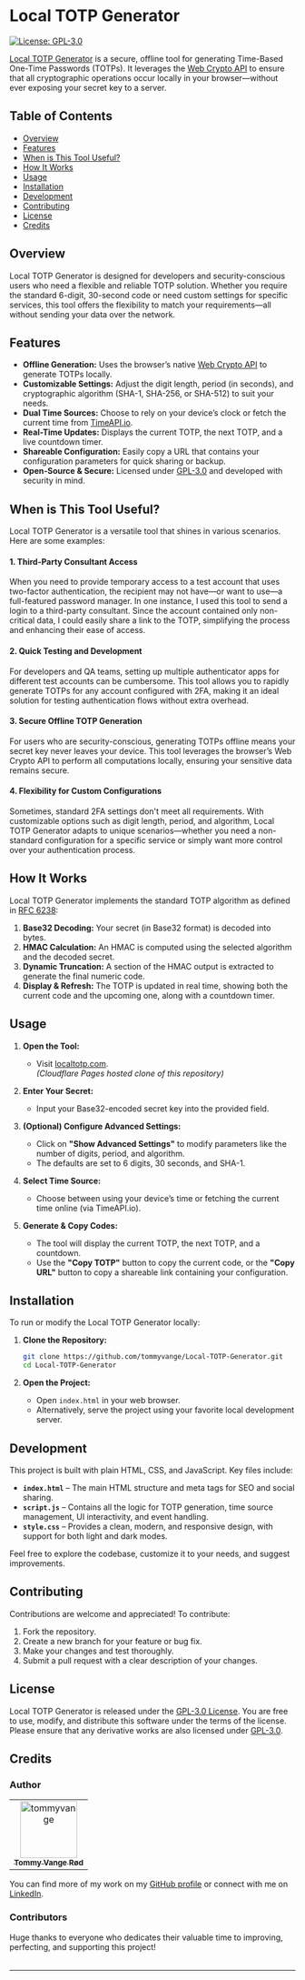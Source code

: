 
# Local TOTP Generator

[![License: GPL-3.0](https://img.shields.io/badge/License-GPLv3-blue.svg)](https://opensource.org/licenses/GPL-3.0)

[Local TOTP Generator](https://localtotp.com/) is a secure, offline tool for generating Time-Based One-Time Passwords (TOTPs). It leverages the [Web Crypto API](https://developer.mozilla.org/en-US/docs/Web/API/Web_Crypto_API) to ensure that all cryptographic operations occur locally in your browser—without ever exposing your secret key to a server.

## Table of Contents

- [Overview](#overview)
- [Features](#features)
- [When is This Tool Useful?](#when-is-this-tool-useful)
- [How It Works](#how-it-works)
- [Usage](#usage)
- [Installation](#installation)
- [Development](#development)
- [Contributing](#contributing)
- [License](#license)
- [Credits](#credits)

## Overview

Local TOTP Generator is designed for developers and security-conscious users who need a flexible and reliable TOTP solution. Whether you require the standard 6-digit, 30-second code or need custom settings for specific services, this tool offers the flexibility to match your requirements—all without sending your data over the network.

## Features

- **Offline Generation:** Uses the browser’s native [Web Crypto API](https://developer.mozilla.org/en-US/docs/Web/API/Web_Crypto_API) to generate TOTPs locally.
- **Customizable Settings:** Adjust the digit length, period (in seconds), and cryptographic algorithm (SHA-1, SHA-256, or SHA-512) to suit your needs.
- **Dual Time Sources:** Choose to rely on your device’s clock or fetch the current time from [TimeAPI.io](https://timeapi.io/).
- **Real-Time Updates:** Displays the current TOTP, the next TOTP, and a live countdown timer.
- **Shareable Configuration:** Easily copy a URL that contains your configuration parameters for quick sharing or backup.
- **Open-Source & Secure:** Licensed under [GPL-3.0](LICENSE) and developed with security in mind.

## When is This Tool Useful?
Local TOTP Generator is a versatile tool that shines in various scenarios. Here are some examples:

#### 1. Third-Party Consultant Access

When you need to provide temporary access to a test account that uses two-factor authentication, the recipient may not have—or want to use—a full-featured password manager. In one instance, I used this tool to send a login to a third-party consultant. Since the account contained only non-critical data, I could easily share a link to the TOTP, simplifying the process and enhancing their ease of access.

#### 2. Quick Testing and Development

For developers and QA teams, setting up multiple authenticator apps for different test accounts can be cumbersome. This tool allows you to rapidly generate TOTPs for any account configured with 2FA, making it an ideal solution for testing authentication flows without extra overhead.

#### 3. Secure Offline TOTP Generation

For users who are security-conscious, generating TOTPs offline means your secret key never leaves your device. This tool leverages the browser’s Web Crypto API to perform all computations locally, ensuring your sensitive data remains secure.

#### 4. Flexibility for Custom Configurations

Sometimes, standard 2FA settings don't meet all requirements. With customizable options such as digit length, period, and algorithm, Local TOTP Generator adapts to unique scenarios—whether you need a non-standard configuration for a specific service or simply want more control over your authentication process.

## How It Works

Local TOTP Generator implements the standard TOTP algorithm as defined in [RFC 6238](https://tools.ietf.org/html/rfc6238):

1. **Base32 Decoding:** Your secret (in Base32 format) is decoded into bytes.
2. **HMAC Calculation:** An HMAC is computed using the selected algorithm and the decoded secret.
3. **Dynamic Truncation:** A section of the HMAC output is extracted to generate the final numeric code.
4. **Display & Refresh:** The TOTP is updated in real time, showing both the current code and the upcoming one, along with a countdown timer.

## Usage

1. **Open the Tool:**
   - Visit [localtotp.com](https://localtotp.com/).   
     *(Cloudflare Pages hosted clone of this repository)* 

2. **Enter Your Secret:**
   - Input your Base32-encoded secret key into the provided field.

3. **(Optional) Configure Advanced Settings:**
   - Click on **"Show Advanced Settings"** to modify parameters like the number of digits, period, and algorithm.  
   - The defaults are set to 6 digits, 30 seconds, and SHA-1.

4. **Select Time Source:**
   - Choose between using your device’s time or fetching the current time online (via TimeAPI.io).

5. **Generate & Copy Codes:**
   - The tool will display the current TOTP, the next TOTP, and a countdown.
   - Use the **"Copy TOTP"** button to copy the current code, or the **"Copy URL"** button to copy a shareable link containing your configuration.

## Installation

To run or modify the Local TOTP Generator locally:

1. **Clone the Repository:**

   ```bash
   git clone https://github.com/tommyvange/Local-TOTP-Generator.git
   cd Local-TOTP-Generator
   ```
   
2.  **Open the Project:**
    -   Open `index.html` in your web browser.
    -   Alternatively, serve the project using your favorite local development server.

## Development

This project is built with plain HTML, CSS, and JavaScript. Key files include:

-   **`index.html`** – The main HTML structure and meta tags for SEO and social sharing.
-   **`script.js`** – Contains all the logic for TOTP generation, time source management, UI interactivity, and event handling.
-   **`style.css`** – Provides a clean, modern, and responsive design, with support for both light and dark modes.

Feel free to explore the codebase, customize it to your needs, and suggest improvements.

## Contributing

Contributions are welcome and appreciated! To contribute:

1.  Fork the repository.
2.  Create a new branch for your feature or bug fix.
3.  Make your changes and test thoroughly.
4.  Submit a pull request with a clear description of your changes.

## License

Local TOTP Generator is released under the [GPL-3.0 License](LICENSE). You are free to use, modify, and distribute this software under the terms of the license. Please ensure that any derivative works are also licensed under [GPL-3.0](LICENSE).


## Credits

### Author

<!-- readme: tommyvange -start -->
<table>
	<tbody>
		<tr>
            <td align="center">
                <a href="https://github.com/tommyvange">
                    <img src="https://avatars.githubusercontent.com/u/28400191?v=4" width="100;" alt="tommyvange"/>
                    <br />
                    <sub><b>Tommy Vange Rød</b></sub>
                </a>
            </td>
		</tr>
	<tbody>
</table>
<!-- readme: tommyvange -end -->

You can find more of my work on my [GitHub profile](https://github.com/tommyvange) or connect with me on [LinkedIn](https://www.linkedin.com/in/tommyvange/).

### Contributors
Huge thanks to everyone who dedicates their valuable time to improving, perfecting, and supporting this project!

<!-- readme: contributors,tommyvange/- -start -->
<table>
	<tbody>
	<tbody>
</table>
<!-- readme: contributors,tommyvange/- -end -->

----------

